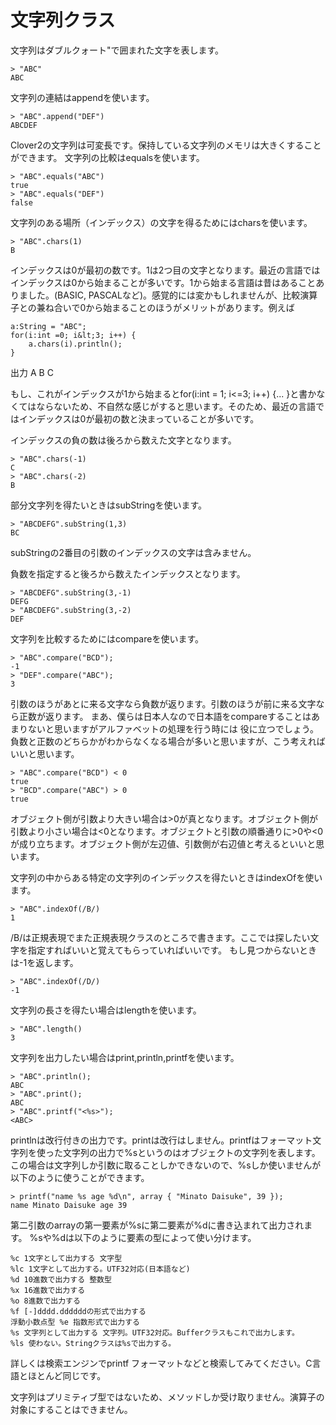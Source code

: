 # 文字列クラス

文字列はダブルクォート"で囲まれた文字を表します。

    > "ABC"
    ABC

文字列の連結はappendを使います。

    > "ABC".append("DEF")
    ABCDEF

Clover2の文字列は可変長です。保持している文字列のメモリは大きくすることができます。
文字列の比較はequalsを使います。

    > "ABC".equals("ABC")
    true
    > "ABC".equals("DEF")
    false

文字列のある場所（インデックス）の文字を得るためにはcharsを使います。

    > "ABC".chars(1)
    B

インデックスは0が最初の数です。1は2つ目の文字となります。最近の言語ではインデックスは0から始まることが多いです。1から始まる言語は昔はあることありました。(BASIC, PASCALなど)。感覚的には変かもしれませんが、比較演算子との兼ね合いで0から始まることのほうがメリットがあります。例えば

    a:String = "ABC";
    for(i:int =0; i&lt;3; i++) {
        a.chars(i).println();
    }

出力
    A
    B
    C

もし、これがインデックスが1から始まるとfor(i:int = 1; i&lt;=3; i++) {... }と書かなくてはならないため、不自然な感じがすると思います。そのため、最近の言語ではインデックスは0が最初の数と決まっていることが多いです。

インデックスの負の数は後ろから数えた文字となります。

    > "ABC".chars(-1)
    C
    > "ABC".chars(-2)
    B

部分文字列を得たいときはsubStringを使います。

    > "ABCDEFG".subString(1,3)
    BC

subStringの2番目の引数のインデックスの文字は含みません。

負数を指定すると後ろから数えたインデックスとなります。

    > "ABCDEFG".subString(3,-1)
    DEFG
    > "ABCDEFG".subString(3,-2)
    DEF

文字列を比較するためにはcompareを使います。

    > "ABC".compare("BCD");
    -1
    > "DEF".compare("ABC");
    3

引数のほうがあとに来る文字なら負数が返ります。引数のほうが前に来る文字なら正数が返ります。
まあ、僕らは日本人なので日本語をcompareすることはあまりないと思いますがアルファベットの処理を行う時には
役に立つでしょう。
負数と正数のどちらかがわからなくなる場合が多いと思いますが、こう考えればいいと思います。

    > "ABC".compare("BCD") < 0
    true
    > "BCD".compare("ABC") > 0
    true

オブジェクト側が引数より大きい場合は>0が真となります。オブジェクト側が引数より小さい場合は<0となります。オブジェクトと引数の順番通りに>0や<0が成り立ちます。オブジェクト側が左辺値、引数側が右辺値と考えるといいと思います。

文字列の中からある特定の文字列のインデックスを得たいときはindexOfを使います。

    > "ABC".indexOf(/B/)
    1

/B/は正規表現でまた正規表現クラスのところで書きます。ここでは探したい文字を指定すればいいと覚えてもらっていればいいです。
もし見つからないときは-1を返します。

    > "ABC".indexOf(/D/)
    -1

文字列の長さを得たい場合はlengthを使います。

    > "ABC".length()
    3

文字列を出力したい場合はprint,println,printfを使います。

    > "ABC".println();
    ABC
    > "ABC".print();
    ABC
    > "ABC".printf("<%s>");
    <ABC>

printlnは改行付きの出力です。printは改行はしません。printfはフォーマット文字列を使った文字列の出力で%sというのはオブジェクトの文字列を表します。この場合は文字列しか引数に取ることしかできないので、%sしか使いませんが以下のように使うことができます。

    > printf("name %s age %d\n", array { "Minato Daisuke", 39 });
    name Minato Daisuke age 39

第二引数のarrayの第一要素が%sに第二要素が%dに書き込まれて出力されます。
%sや%dは以下のように要素の型によって使い分けます。

    %c 1文字として出力する 文字型
    %lc 1文字として出力する。UTF32対応(日本語など)
    %d 10進数で出力する 整数型
    %x 16進数で出力する
    %o 8進数で出力する
    %f [-]dddd.ddddddの形式で出力する
    浮動小数点型 %e 指数形式で出力する
    %s 文字列として出力する 文字列。UTF32対応。Bufferクラスもこれで出力します。
    %ls 使わない。Stringクラスは%sで出力する。

詳しくは検索エンジンでprintf フォーマットなどと検索してみてください。C言語とほとんど同じです。


文字列はプリミティブ型ではないため、メソッドしか受け取りません。演算子の対象にすることはできません。
